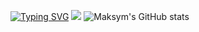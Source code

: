 
<a href="https://git.io/typing-svg"><img src="https://readme-typing-svg.herokuapp.com?font=Fira+Code&pause=1000&width=435&lines=Hi%2C+I+am+Roman" alt="Typing SVG" /></a>
<a href="https://u8views.com/github/RomanSylman"><img src="https://u8views.com/api/v1/github/profiles/121490895/views/day-week-month-total-count.svg"></a>
<img alt="Maksym's GitHub stats"
src="https://github-readme-stats.vercel.app/api?username=RomanSylman&show_icons=true&theme=transparent"/>